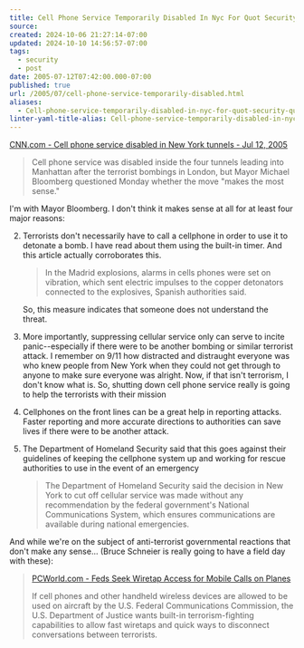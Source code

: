 ```yaml
---
title: Cell Phone Service Temporarily Disabled In Nyc For Quot Security Quot-
source: 
created: 2024-10-06 21:27:14-07:00
updated: 2024-10-10 14:56:57-07:00
tags:
  - security
  - post
date: 2005-07-12T07:42:00.000-07:00
published: true
url: /2005/07/cell-phone-service-temporarily-disabled.html
aliases:
  - Cell-phone-service-temporarily-disabled-in-nyc-for-quot-security-quot-
linter-yaml-title-alias: Cell-phone-service-temporarily-disabled-in-nyc-for-quot-security-quot-
---
```



[CNN.com - Cell phone service disabled in New York tunnels - Jul 12, 2005](https://www.cnn.com/2005/US/07/11/tunnels.cell.phones.ap/index.html?section=cnn_topstories "CNN.com - Cell phone service disabled in New York tunnels - Jul 12, 2005")  
  

>   
> Cell phone service was disabled inside the four tunnels leading into Manhattan after the terrorist bombings in London, but Mayor Michael Bloomberg questioned Monday whether the move "makes the most sense."  

  
  
I'm with Mayor Bloomberg. I don't think it makes sense at all for at least four major reasons:  
  

  
2.  Terrorists don't necessarily have to call a cellphone in order to use it to detonate a bomb. I have read about them using the built-in timer. And this article actually corroborates this.
    
    > In the Madrid explosions, alarms in cells phones were set on vibration, which sent electric impulses to the copper detonators connected to the explosives, Spanish authorities said.
    
    So, this measure indicates that someone does not understand the threat.
  
4.  More importantly, suppressing cellular service only can serve to incite panic--especially if there were to be another bombing or similar terrorist attack. I remember on 9/11 how distracted and distraught everyone was who knew people from New York when they could not get through to anyone to make sure everyone was alright. Now, if that isn't terrorism, I don't know what is. So, shutting down cell phone service really is going to help the terrorists with their mission
  
6.  Cellphones on the front lines can be a great help in reporting attacks. Faster reporting and more accurate directions to authorities can save lives if there were to be another attack.
  
8.  The Department of Homeland Security said that this goes against their guidelines of keeping the cellphone system up and working for rescue authorities to use in the event of an emergency
    
    > The Department of Homeland Security said the decision in New York to cut off cellular service was made without any recommendation by the federal government's National Communications System, which ensures communications are available during national emergencies.
    
  

  
  
  
  
And while we're on the subject of anti-terrorist governmental reactions that don't make any sense... (Bruce Schneier is really going to have a field day with these):  
  

>   
> [PCWorld.com - Feds Seek Wiretap Access for Mobile Calls on Planes](https://www.pcworld.com/news/article/0,aid,121807,00.asp "PCWorld.com - Feds Seek Wiretap Access for Mobile Calls on Planes")  
>   
> If cell phones and other handheld wireless devices are allowed to be used on aircraft by the U.S. Federal Communications Commission, the U.S. Department of Justice wants built-in terrorism-fighting capabilities to allow fast wiretaps and quick ways to disconnect conversations between terrorists.